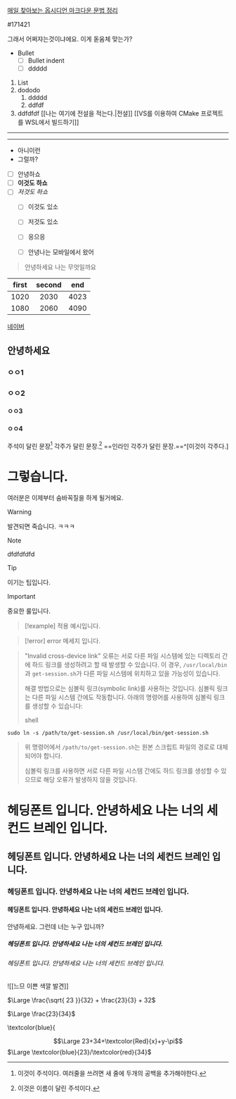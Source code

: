 [매일 찾아보는 옵시디언 마크다운 문법 정리](https://statisticsplaybook.com/obsidian-markdown-cheatsheet/#6--block-reference)

#171421

그래서 어쩌쟈는것이냐에요. 이게 돋움체 맞는가?
- Bullet
	- [ ] Bullet indent
	- [ ] ddddd
1. List
2. dododo
	1. ddddd
	2. ddfdf
3. ddfdfdf
[[나는 여기에 전설을 적는다.|전설]]
[[VS를 이용하여 CMake 프로젝트를 WSL에서 빌드하기]]

---
***
* 아니이런
* 그럴까?
- [ ] 안녕하쇼
- [ ] **이것도 하쇼**
- [ ] *저것도 하쇼*
	- [ ] 이것도 있소
	- [ ] 저것도 있소
	- [ ] 응으응
	- [ ] 안녕나는 모바일에서 왔어


> 안녕하세요
> 나는 무엇일까요

| first | second | end |
| -- | :--: | -- |
| 1020 | 2030 | 4023 |
| 1080 | 2060 | 4090 |
[네이버](https://www.naver.com)

## 안녕하세요
### ㅇㅇ1
### ㅇㅇ2
#### ㅇㅇ3
#### ㅇㅇ4
주석이 달린 문장[^1]
각주가 달린 문장.[^note]
==인라인 각주가 달린 문장.==^[이것이 각주다.]



[^1]: 이것이 주석이다.
  여러줄을 쓰려면 새 줄에 두개의 공백을 추가해야한다.
[^note]: 이것은 이름이 달린 주석이다.

# 그렇습니다.
여러분은 이제부터 숨바꼭질을 하게 될거에요.

>[!warning]
>발견되면 죽습니다. ㅋㅋㅋ

>[!note]
>dfdfdfdfd


>[!tip]
>이기는 팁입니다.

>[!important]
>중요한 룰입니다.

>[!example]
>적용 예시입니다.

>[!error]
>error 메세지 입니다.

>"Invalid cross-device link" 오류는 서로 다른 파일 시스템에 있는 디렉토리 간에 하드 링크를 생성하려고 할 때 발생할 수 있습니다. 이 경우, `/usr/local/bin`과 `get-session.sh`가 다른 파일 시스템에 위치하고 있을 가능성이 있습니다.
>
>해결 방법으로는 심볼릭 링크(symbolic link)를 사용하는 것입니다. 심볼릭 링크는 다른 파일 시스템 간에도 작동합니다. 아래의 명령어를 사용하여 심볼릭 링크를 생성할 수 있습니다:
>
>shell
>
```shell
sudo ln -s /path/to/get-session.sh /usr/local/bin/get-session.sh
```
>
>위 명령어에서 `/path/to/get-session.sh`는 원본 스크립트 파일의 경로로 대체되어야 합니다.
>
>심볼릭 링크를 사용하면 서로 다른 파일 시스템 간에도 하드 링크를 생성할 수 있으므로 해당 오류가 발생하지 않을 것입니다.


# 헤딩폰트 입니다. 안녕하세요 나는 너의 세컨드 브레인 입니다.
## 헤딩폰트 입니다. 안녕하세요 나는 너의 세컨드 브레인 입니다.
### 헤딩폰트 입니다. 안녕하세요 나는 너의 세컨드 브레인 입니다.
#### 헤딩폰트 입니다. 안녕하세요 나는 너의 세컨드 브레인 입니다.
안녕하세요. 그런데 너는 누구 입니까?
##### 헤딩폰트 입니다. 안녕하세요 나는 너의 세컨드 브레인 입니다.
###### 헤딩폰트 입니다. 안녕하세요 나는 너의 세컨드 브레인 입니다.
![[느므 이쁜 색깔 발견]]

$\Large \frac{\sqrt{ 23 }}{32} + \frac{23}{3} + 32$

$\Large \frac{23}{34}$

\textcolor{blue}{

$$\Large 23+34+\textcolor{Red}{x}+y-\pi$$
$\Large \textcolor{blue}{23}/\textcolor{red}{34}$

